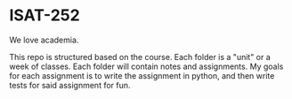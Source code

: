 # ISAT-252
We love academia.

This repo is structured based on the course. Each folder is a "unit" or a week of classes. Each folder will contain notes and assignments. 
My goals for each assignment is to write the assignment in python, and then write tests for said assignment for fun. 
